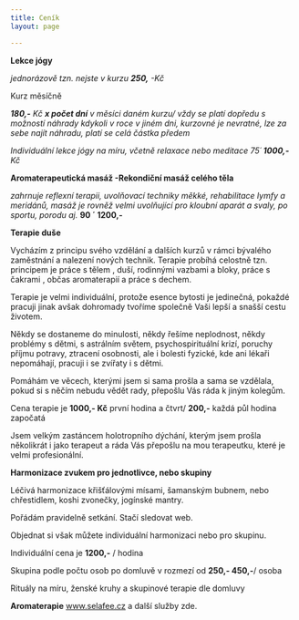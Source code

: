 ```yaml
---
title: Ceník
layout: page

---
```

**Lekce jógy** 

_jednorázově tzn. nejste v kurzu **250,** -Kč_

Kurz měsíčně 

 **_180,-_**  _Kč **x počet dní** v měsíci daném kurzu/ vždy se platí dopředu s možností náhrady kdykoli v roce v jiném dni, kurzovné je nevratné, lze za sebe najít náhradu, platí se celá částka předem_

_Individuální lekce jógy na míru, včetně relaxace nebo meditace 75´ **1000,-** Kč_

**Aromaterapeutická masáž -Rekondiční masáž celého těla**

_zahrnuje reflexní terapii, uvolňovací techniky měkké, rehabilitace lymfy a meridánů, masáž je rovněž velmi uvolňující pro kloubní aparát a svaly, po sportu, porodu aj._  **90 ´ 1200,-**

**Terapie duše** 

Vycházím z principu svého vzdělání a dalších kurzů v rámci bývalého zaměstnání a nalezení nových technik. Terapie probíhá celostně tzn. principem je práce s tělem , duší, rodinnými vazbami a bloky, práce s čakrami , občas aromaterapií a práce s dechem.

 Terapie je velmi individuální, protože esence bytosti je jedinečná, pokaždé pracuji jinak avšak dohromady tvoříme společně Vaši lepší a snašší cestu životem.

Někdy se dostaneme do minulosti, někdy řešíme neplodnost, někdy problémy s dětmi, s astrálním světem, psychospirituální krizí, poruchy příjmu potravy, ztracení osobnosti, ale i bolesti fyzické, kde ani lékaři nepomáhají, pracuji i se zvířaty i s dětmi.

Pomáhám ve věcech, kterými jsem si sama prošla a sama se vzdělala, pokud si s něčím nebudu vědět rady, přepošlu Vás ráda k jiným kolegům.

Cena terapie je **1000,- Kč** první hodina a čtvrt/ **200,-** každá půl hodina započatá

Jsem velkým zastáncem holotropního dýchání, kterým jsem prošla několikrát i jako terapeut a ráda Vás přepošlu na mou terapeutku, které je velmi profesionální.

**Harmonizace zvukem pro jednotlivce, nebo skupiny**

Léčivá harmonizace křišťálovými mísami, šamanským bubnem, nebo chřestidlem, koshi zvonečky, jogínské mantry. 

Pořádám pravidelně setkání. Stačí sledovat web.

Objednat si však můžete individuální harmonizaci nebo pro skupinu. 

Individuální cena je **1200,-** / hodina 

Skupina podle počtu osob po domluvě v rozmezí od **250,- 450,-**/ osoba

Rituály na míru, ženské kruhy a skupinové terapie dle domluvy

**Aromaterapie** www.selafee.cz a další služby zde.